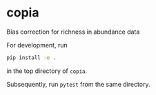 # copia
Bias correction for richness in abundance data

For development, run 

``` bash
pip install -e . 
```

in the top directory of `copia`.

Subsequently, run `pytest` from the same directory. 
